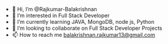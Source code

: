 - 👋 Hi, I’m @Rajkumar-Balakrishnan
- 👀 I’m interested in Full Stack Developer
- 🌱 I’m currently learning JAVA, MongoDB, node js, Python
- 💞️ I’m looking to collaborate on Full Stack Developer Projects
- 📫 How to reach me balakrishnan.rajkumar13@gmail.com

<!---
Rajkumar-Balakrishnan/Rajkumar-Balakrishnan is a ✨ special ✨ repository because its `README.md` (this file) appears on your GitHub profile.
You can click the Preview link to take a look at your changes.
--->
